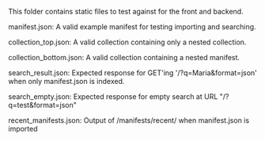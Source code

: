 This folder contains static files to test against for the front and backend.

manifest.json: A valid example manifest for testing importing and searching.

collection_top.json: A valid collection containing only a nested collection.

collection_bottom.json: A valid collection containing a nested manifest.

search_result.json: Expected response for GET'ing '/?q=Maria&format=json' when only manifest.json is indexed.

search_empty.json: Expected response for empty search at URL "/?q=test&format=json"

recent_manifests.json: Output of /manifests/recent/ when manifest.json is imported
